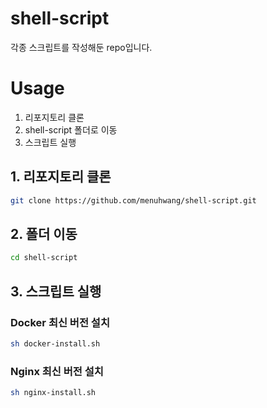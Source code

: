 # shell-script
각종 스크립트를 작성해둔 repo입니다.

# Usage
1. 리포지토리 클론
2. shell-script 폴더로 이동
3. 스크립트 실행
## 1. 리포지토리 클론
```sh
git clone https://github.com/menuhwang/shell-script.git
```

## 2. 폴더 이동
```sh
cd shell-script
```

## 3. 스크립트 실행

### Docker 최신 버전 설치
```sh
sh docker-install.sh
```

### Nginx 최신 버전 설치
```sh
sh nginx-install.sh
```
